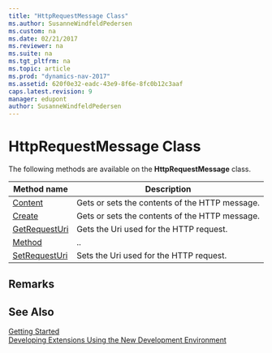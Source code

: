 ```yaml
---
title: "HttpRequestMessage Class"
ms.author: SusanneWindfeldPedersen
ms.custom: na
ms.date: 02/21/2017
ms.reviewer: na
ms.suite: na
ms.tgt_pltfrm: na
ms.topic: article
ms.prod: "dynamics-nav-2017"
ms.assetid: 620f0e32-eadc-43e9-8f6e-8fc0b12c3aaf
caps.latest.revision: 9
manager: edupont
author: SusanneWindfeldPedersen
---
```


# HttpRequestMessage Class

The following methods are available on the **HttpRequestMessage** class.

|Method name|Description|
|-----------|-----------|
|[Content](httprequestmessage-content-method.md)|Gets or sets the contents of the HTTP message.|
|[Create](httprequestmessage-create-method.md)|Gets or sets the contents of the HTTP message.|
|[GetRequestUri](httprequestmessage-getrequesturi-method.md)|Gets the Uri used for the HTTP request.|
|[Method](httprequestmessage-method-method.md)|..|
|[SetRequestUri](httprequestmessage-setrequesturi-method.md)|Sets the Uri used for the HTTP request.|


## Remarks

## See Also
[Getting Started](newdev-get-started.md)  
[Developing Extensions Using the New Development Environment](newdev-dev-overview.md)